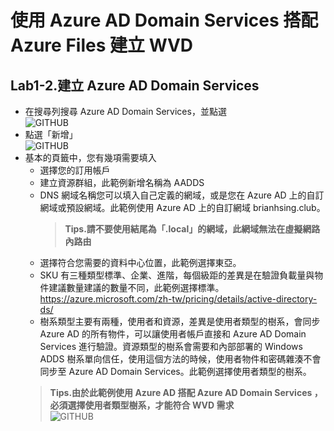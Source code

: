 # 使用 Azure AD Domain Services 搭配 Azure Files 建立 WVD

## Lab1-2.建立 Azure AD Domain Services

 - 在搜尋列搜尋 Azure AD Domain Services，並點選<br>
  ![GITHUB](https://github.com/BrianHsing/Azure-Windows-Virtual-Desktop/blob/master/Lab1/aadds1.png "addds1")<br>
 - 點選「新增」<br>
  ![GITHUB](https://github.com/BrianHsing/Azure-Windows-Virtual-Desktop/blob/master/Lab1/aadds2.png "addds2")<br>
 - 基本的頁籤中，您有幾項需要填入<br>
	- 選擇您的訂用帳戶<br>
	- 建立資源群組，此範例新增名稱為 AADDS<br>
	- DNS 網域名稱您可以填入自己定義的網域，或是您在 Azure AD 上的自訂網域或預設網域。此範例使用 Azure AD 上的自訂網域 brianhsing.club。<br>
	  > **Tips.請不要使用結尾為「.local」的網域，此網域無法在虛擬網路內路由** <br>
	- 選擇符合您需要的資料中心位置，此範例選擇東亞。<br>
	- SKU 有三種類型標準、企業、進階，每個級距的差異是在驗證負載量與物件建議數量建議的數量不同，此範例選擇標準。<br>
	  https://azure.microsoft.com/zh-tw/pricing/details/active-directory-ds/<br>
	- 樹系類型主要有兩種，使用者和資源，差異是使用者類型的樹系，會同步 Azure AD 的所有物件，可以讓使用者帳戶直接和 Azure AD Domain Services 進行驗證。資源類型的樹系會需要和內部部署的 Windows ADDS 樹系單向信任，使用這個方法的時候，使用者物件和密碼雜湊不會同步至 Azure AD Domain Services。此範例選擇使用者類型的樹系。<br>
	> **Tips.由於此範例使用 Azure AD 搭配 Azure AD Domain Services ，必須選擇使用者類型樹系，才能符合 WVD 需求** <br>
  ![GITHUB](https://github.com/BrianHsing/Azure-Windows-Virtual-Desktop/blob/master/Lab1/aadds3.png "addds3")<br>
